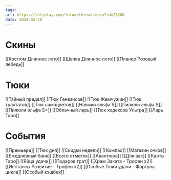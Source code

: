```yaml
---
tags: 
url: https://infiplay.com/forum/thread/view?id=23288
date: 2024-02-20
---
```

# Скины
[[Костюм Длинное лето]]
[[Шапка Длинное лето]]
[[Планер Розовый лебедь]]

# Тюки
[[Тайный предел]]
[[Тюк Генезисов]]
[[Тюк Жемчужин]]
[[Тюк трактатов]]
[[Тюк самоцветов]]
[[Навыки эльфа S]]
[[Пилюли эльфа S]]
[[Пилюли эльфа S+]]
[[Облачный ларь]]
[[Тюк кодексов Ультра]]
[[Ларь Таро]]

# События
[[Премьера]]
[[Тюк дня]]
[[Скидки недели]]
[[Компас]]
[[Магазин очков]]
[[Ежедневный банк]]
[[Всего отметок]]
[[Авантюра]]
[[Для вас]]
[[Карты Таро]]
[[Яйца удачи]]
[[Подарок трат]]
[[Храм Заката - Трофеи х2]]
[[Инстансы Развитие - Трофеи х2]]
[[Особые Тюки удачи - Фортуна цикла]]
[[Особый кэшбек]]
